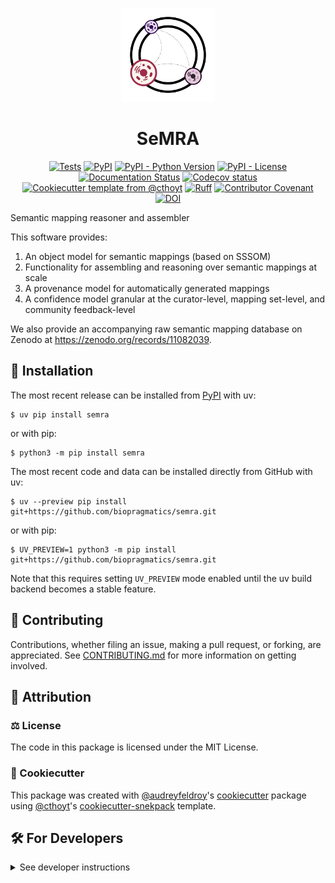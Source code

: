<p align="center">
  <img src="https://github.com/biopragmatics/semra/raw/main/docs/source/logo.png" height="150">
</p>

<h1 align="center">
  SeMRA
</h1>

<p align="center">
    <a href="https://github.com/biopragmatics/semra/actions/workflows/tests.yml">
        <img alt="Tests" src="https://github.com/biopragmatics/semra/actions/workflows/tests.yml/badge.svg" /></a>
    <a href="https://pypi.org/project/semra">
        <img alt="PyPI" src="https://img.shields.io/pypi/v/semra" /></a>
    <a href="https://pypi.org/project/semra">
        <img alt="PyPI - Python Version" src="https://img.shields.io/pypi/pyversions/semra" /></a>
    <a href="https://github.com/biopragmatics/semra/blob/main/LICENSE">
        <img alt="PyPI - License" src="https://img.shields.io/pypi/l/semra" /></a>
    <a href='https://semra.readthedocs.io/en/latest/?badge=latest'>
        <img src='https://readthedocs.org/projects/semra/badge/?version=latest' alt='Documentation Status' /></a>
    <a href="https://codecov.io/gh/biopragmatics/semra/branch/main">
        <img src="https://codecov.io/gh/biopragmatics/semra/branch/main/graph/badge.svg" alt="Codecov status" /></a>  
    <a href="https://github.com/cthoyt/cookiecutter-python-package">
        <img alt="Cookiecutter template from @cthoyt" src="https://img.shields.io/badge/Cookiecutter-snekpack-blue" /></a>
    <a href="https://github.com/astral-sh/ruff">
        <img src="https://img.shields.io/endpoint?url=https://raw.githubusercontent.com/astral-sh/ruff/main/assets/badge/v2.json" alt="Ruff" style="max-width:100%;"></a>
    <a href="https://github.com/biopragmatics/semra/blob/main/.github/CODE_OF_CONDUCT.md">
        <img src="https://img.shields.io/badge/Contributor%20Covenant-2.1-4baaaa.svg" alt="Contributor Covenant"/></a>
    <a href="https://zenodo.org/badge/latestdoi/10987909">
        <img src="https://zenodo.org/badge/10987909.svg" alt="DOI"></a>
</p>

Semantic mapping reasoner and assembler

This software provides:

1. An object model for semantic mappings (based on SSSOM)
2. Functionality for assembling and reasoning over semantic mappings at scale
3. A provenance model for automatically generated mappings
4. A confidence model granular at the curator-level, mapping set-level, and
   community feedback-level

We also provide an accompanying raw semantic mapping database on Zenodo at
https://zenodo.org/records/11082039.

## 🚀 Installation

The most recent release can be installed from
[PyPI](https://pypi.org/project/semra/) with uv:

```console
$ uv pip install semra
```

or with pip:

```console
$ python3 -m pip install semra
```

The most recent code and data can be installed directly from GitHub with uv:

```console
$ uv --preview pip install git+https://github.com/biopragmatics/semra.git
```

or with pip:

```console
$ UV_PREVIEW=1 python3 -m pip install git+https://github.com/biopragmatics/semra.git
```

Note that this requires setting `UV_PREVIEW` mode enabled until the uv build
backend becomes a stable feature.

## 👐 Contributing

Contributions, whether filing an issue, making a pull request, or forking, are
appreciated. See
[CONTRIBUTING.md](https://github.com/biopragmatics/semra/blob/master/.github/CONTRIBUTING.md)
for more information on getting involved.

## 👋 Attribution

### ⚖️ License

The code in this package is licensed under the MIT License.

<!--
### 📖 Citation

Citation goes here!
-->

<!--
### 🎁 Support

This project has been supported by the following organizations (in alphabetical order):

- [Biopragmatics Lab](https://biopragmatics.github.io)

-->

<!--
### 💰 Funding

This project has been supported by the following grants:

| Funding Body  | Program                                                      | Grant Number |
|---------------|--------------------------------------------------------------|--------------|
| Funder        | [Grant Name (GRANT-ACRONYM)](https://example.com/grant-link) | ABCXYZ       |
-->

### 🍪 Cookiecutter

This package was created with
[@audreyfeldroy](https://github.com/audreyfeldroy)'s
[cookiecutter](https://github.com/cookiecutter/cookiecutter) package using
[@cthoyt](https://github.com/cthoyt)'s
[cookiecutter-snekpack](https://github.com/cthoyt/cookiecutter-snekpack)
template.

## 🛠️ For Developers

<details>
  <summary>See developer instructions</summary>

The final section of the README is for if you want to get involved by making a
code contribution.

### Development Installation

To install in development mode, use the following:

```console
$ git clone git+https://github.com/biopragmatics/semra.git
$ cd semra
$ uv --preview pip install -e .
```

Alternatively, install using pip:

```console
$ UV_PREVIEW=1 python3 -m pip install -e .
```

Note that this requires setting `UV_PREVIEW` mode enabled until the uv build
backend becomes a stable feature.

### Updating Package Boilerplate

This project uses `cruft` to keep boilerplate (i.e., configuration, contribution
guidelines, documentation configuration) up-to-date with the upstream
cookiecutter package. Install cruft with either `uv tool install cruft` or
`python3 -m pip install cruft` then run:

```console
$ cruft update
```

More info on Cruft's update command is available
[here](https://github.com/cruft/cruft?tab=readme-ov-file#updating-a-project).

### 🥼 Testing

After cloning the repository and installing `tox` with
`uv tool install tox --with tox-uv` or `python3 -m pip install tox tox-uv`, the
unit tests in the `tests/` folder can be run reproducibly with:

```console
$ tox -e py
```

Additionally, these tests are automatically re-run with each commit in a
[GitHub Action](https://github.com/biopragmatics/semra/actions?query=workflow%3ATests).

### 📖 Building the Documentation

The documentation can be built locally using the following:

```console
$ git clone git+https://github.com/biopragmatics/semra.git
$ cd semra
$ tox -e docs
$ open docs/build/html/index.html
```

The documentation automatically installs the package as well as the `docs` extra
specified in the [`pyproject.toml`](pyproject.toml). `sphinx` plugins like
`texext` can be added there. Additionally, they need to be added to the
`extensions` list in [`docs/source/conf.py`](docs/source/conf.py).

The documentation can be deployed to [ReadTheDocs](https://readthedocs.io) using
[this guide](https://docs.readthedocs.io/en/stable/intro/import-guide.html). The
[`.readthedocs.yml`](.readthedocs.yml) YAML file contains all the configuration
you'll need. You can also set up continuous integration on GitHub to check not
only that Sphinx can build the documentation in an isolated environment (i.e.,
with `tox -e docs-test`) but also that
[ReadTheDocs can build it too](https://docs.readthedocs.io/en/stable/pull-requests.html).

#### Configuring ReadTheDocs

1. Log in to ReadTheDocs with your GitHub account to install the integration at
   https://readthedocs.org/accounts/login/?next=/dashboard/
2. Import your project by navigating to https://readthedocs.org/dashboard/import
   then clicking the plus icon next to your repository
3. You can rename the repository on the next screen using a more stylized name
   (i.e., with spaces and capital letters)
4. Click next, and you're good to go!

### 📦 Making a Release

#### Configuring Zenodo

[Zenodo](https://zenodo.org) is a long-term archival system that assigns a DOI
to each release of your package.

1. Log in to Zenodo via GitHub with this link:
   https://zenodo.org/oauth/login/github/?next=%2F. This brings you to a page
   that lists all of your organizations and asks you to approve installing the
   Zenodo app on GitHub. Click "grant" next to any organizations you want to
   enable the integration for, then click the big green "approve" button. This
   step only needs to be done once.
2. Navigate to https://zenodo.org/account/settings/github/, which lists all of
   your GitHub repositories (both in your username and any organizations you
   enabled). Click the on/off toggle for any relevant repositories. When you
   make a new repository, you'll have to come back to this

After these steps, you're ready to go! After you make "release" on GitHub (steps
for this are below), you can navigate to
https://zenodo.org/account/settings/github/repository/biopragmatics/semra to see
the DOI for the release and link to the Zenodo record for it.

#### Registering with the Python Package Index (PyPI)

You only have to do the following steps once.

1. Register for an account on the
   [Python Package Index (PyPI)](https://pypi.org/account/register)
2. Navigate to https://pypi.org/manage/account and make sure you have verified
   your email address. A verification email might not have been sent by default,
   so you might have to click the "options" dropdown next to your address to get
   to the "re-send verification email" button
3. 2-Factor authentication is required for PyPI since the end of 2023 (see this
   [blog post from PyPI](https://blog.pypi.org/posts/2023-05-25-securing-pypi-with-2fa/)).
   This means you have to first issue account recovery codes, then set up
   2-factor authentication
4. Issue an API token from https://pypi.org/manage/account/token

#### Configuring your machine's connection to PyPI

You have to do the following steps once per machine.

```console
$ uv tool install keyring
$ keyring set https://upload.pypi.org/legacy/ __token__
$ keyring set https://test.pypi.org/legacy/ __token__
```

Note that this deprecates previous workflows using `.pypirc`.

#### Uploading to PyPI

After installing the package in development mode and installing `tox` with
`uv tool install tox --with tox-uv` or `python3 -m pip install tox tox-uv`, run
the following from the console:

```console
$ tox -e finish
```

This script does the following:

1. Uses [bump-my-version](https://github.com/callowayproject/bump-my-version) to
   switch the version number in the `pyproject.toml`, `CITATION.cff`,
   `src/semra/version.py`, and [`docs/source/conf.py`](docs/source/conf.py) to
   not have the `-dev` suffix
2. Packages the code in both a tar archive and a wheel using
   [`uv build`](https://docs.astral.sh/uv/guides/publish/#building-your-package)
3. Uploads to PyPI using
   [`uv publish`](https://docs.astral.sh/uv/guides/publish/#publishing-your-package).
4. Push to GitHub. You'll need to make a release going with the commit where the
   version was bumped.
5. Bump the version to the next patch. If you made big changes and want to bump
   the version by minor, you can use `tox -e bumpversion -- minor` after.

#### Releasing on GitHub

1. Navigate to https://github.com/biopragmatics/semra/releases/new to draft a
   new release
2. Click the "Choose a Tag" dropdown and select the tag corresponding to the
   release you just made
3. Click the "Generate Release Notes" button to get a quick outline of recent
   changes. Modify the title and description as you see fit
4. Click the big green "Publish Release" button

This will trigger Zenodo to assign a DOI to your release as well.

</details>
